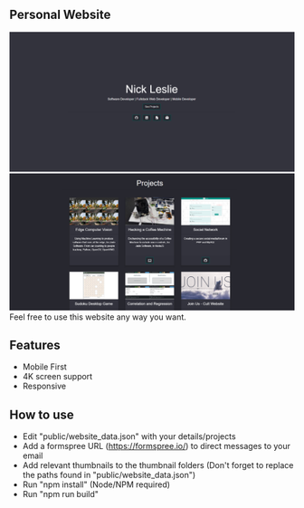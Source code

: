 ## Personal Website

![Title Section](./Pictures/titlepage.png)
![Projects Section](./Pictures/projects.png)
Feel free to use this website any way you want.

## Features
- Mobile First
- 4K screen support
- Responsive

## How to use

- Edit "public/website_data.json" with your details/projects
- Add a formspree URL (https://formspree.io/) to direct messages to your email
- Add relevant thumbnails to the thumbnail folders (Don't forget to replace the paths found in "public/website_data.json")
- Run "npm install" (Node/NPM required)
- Run "npm run build"